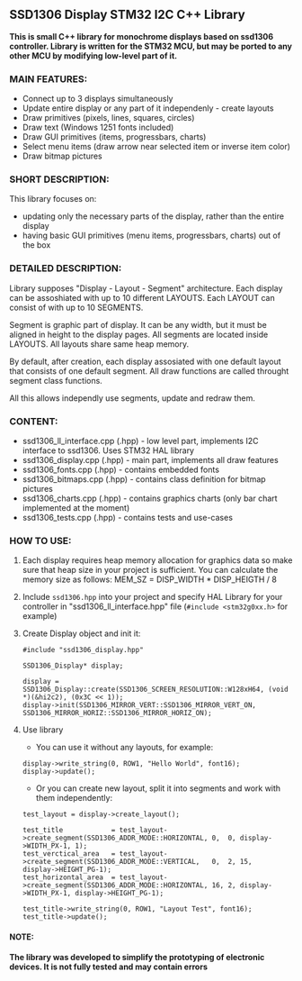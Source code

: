 ## SSD1306 Display STM32 I2C C++ Library 

**This is small C++ library for monochrome displays based on ssd1306 controller.
Library is written for the STM32 MCU, but may be ported to any other MCU by modifying low-level part of it.**


### MAIN FEATURES:
- Connect up to 3 displays simultaneously
- Update entire display or any part of it independenly - create layouts
- Draw primitives (pixels, lines, squares, circles)
- Draw text (Windows 1251 fonts included)
- Draw GUI primitives (items, progressbars, charts)
- Select menu items (draw arrow near selected item or inverse item color)
- Draw bitmap pictures


### SHORT DESCRIPTION:

This library focuses on:
* updating only the necessary parts of the display, rather than the entire display
* having basic GUI primitives (menu items, progressbars, charts) out of the box


### DETAILED DESCRIPTION:

Library supposes "Display - Layout - Segment" architecture. 
Each display can be assoshiated with up to 10 different LAYOUTS. Each LAYOUT can consist of with up to 10 SEGMENTS.

Segment is graphic part of display. It can be any width, but it must be aligned in height to the display pages.
All segments are located inside LAYOUTS. All layouts share same heap memory. 

By default, after creation, each display assosiated with one default layout that consists of one default segment.
All draw functions are called throught segment class functions.

All this allows independly use segments, update and redraw them.



### CONTENT:

- ssd1306_ll_interface.cpp (.hpp)   - low level part, implements I2C interface to ssd1306. Uses STM32 HAL library
- ssd1306_display.cpp (.hpp)        - main part, implements all draw features
- ssd1306_fonts.cpp (.hpp)          - contains embedded fonts
- ssd1306_bitmaps.cpp (.hpp)        - contains class definition for bitmap pictures
- ssd1306_charts.cpp (.hpp)         - contains graphics charts (only bar chart implemented at the moment)
- ssd1306_tests.cpp (.hpp)          - contains tests and use-cases


### HOW TO USE:

1. Each display requires heap memory allocation for graphics data so make sure that heap size in your project is sufficient.
    You can calculate the memory size as follows: MEM_SZ = DISP_WIDTH * DISP_HEIGTH / 8

2. Include `ssd1306.hpp` into your project and specify HAL Library for your controller in "ssd1306_ll_interface.hpp" file (`#include <stm32g0xx.h>` for example)

3. Create Display object and init it:
   
   ```
   #include "ssd1306_display.hpp"

   SSD1306_Display* display;

   display = SSD1306_Display::create(SSD1306_SCREEN_RESOLUTION::W128xH64, (void *)(&hi2c2), (0x3C << 1));
   display->init(SSD1306_MIRROR_VERT::SSD1306_MIRROR_VERT_ON, SSD1306_MIRROR_HORIZ::SSD1306_MIRROR_HORIZ_ON);
   ```

4. Use library 
   
   * You can use it without any layouts, for example:
    
   ```
   display->write_string(0, ROW1, "Hello World", font16);
   display->update();
   ```
   * Or you can create new layout, split it into segments and work with them independently: 
  
   ```
   test_layout = display->create_layout();
    
   test_title            = test_layout->create_segment(SSD1306_ADDR_MODE::HORIZONTAL, 0,  0, display->WIDTH_PX-1, 1);
   test_verctical_area   = test_layout->create_segment(SSD1306_ADDR_MODE::VERTICAL,   0,  2, 15,                  display->HEIGHT_PG-1);
   test_horizontal_area  = test_layout->create_segment(SSD1306_ADDR_MODE::HORIZONTAL, 16, 2, display->WIDTH_PX-1, display->HEIGHT_PG-1);

   test_title->write_string(0, ROW1, "Layout Test", font16); 
   test_title->update();
   ```

#### NOTE: 
**The library was developed to simplify the prototyping of electronic devices. It is not fully tested and may contain errors**
